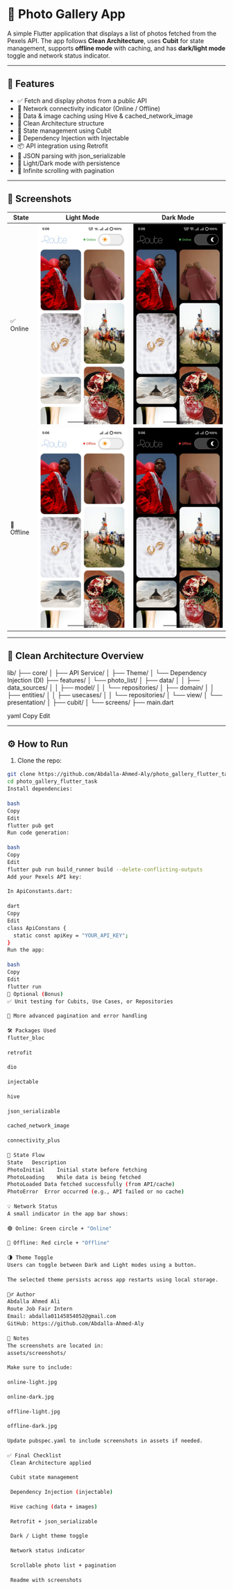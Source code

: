 # 📸 Photo Gallery App

A simple Flutter application that displays a list of photos fetched from the Pexels API. The app follows **Clean Architecture**, uses **Cubit** for state management, supports **offline mode** with caching, and has **dark/light mode** toggle and network status indicator.

---

## 🚀 Features

- ✅ Fetch and display photos from a public API
- 📶 Network connectivity indicator (Online / Offline)
- 💾 Data & image caching using Hive & cached_network_image
- 🧱 Clean Architecture structure
- 🧠 State management using Cubit
- 🔧 Dependency Injection with Injectable
- 📦 API integration using Retrofit
- 📁 JSON parsing with json_serializable
- 🌙 Light/Dark mode with persistence
- 🔄 Infinite scrolling with pagination

---

## 📱 Screenshots

| State | Light Mode | Dark Mode |
|-------|------------|-----------|
| ✅ Online | ![Online Light](assets/screenshots/online-light.jpg) | ![Online Dark](assets/screenshots/online-dark.jpg) |
| 🚫 Offline | ![Offline Light](assets/screenshots/offline-light.jpg) | ![Offline Dark](assets/screenshots/offline-dark.jpg) |

---

## 🧱 Clean Architecture Overview

lib/
├── core/
│ ├── API Service/
│ ├── Theme/
│ └── Dependency Injection (DI)
├── features/
│ └── photo_list/
│ ├── data/
│ │ ├── data_sources/
│ │ ├── model/
│ │ └── repositories/
│ ├── domain/
│ │ ├── entities/
│ │ ├── usecases/
│ │ └── repositories/
│ └── view/
│ └── presentation/
│ ├── cubit/
│ └── screens/
├── main.dart

yaml
Copy
Edit

---

## ⚙️ How to Run

1. Clone the repo:

```bash
git clone https://github.com/Abdalla-Ahmed-Aly/photo_gallery_flutter_task
cd photo_gallery_flutter_task
Install dependencies:

bash
Copy
Edit
flutter pub get
Run code generation:

bash
Copy
Edit
flutter pub run build_runner build --delete-conflicting-outputs
Add your Pexels API key:

In ApiConstants.dart:

dart
Copy
Edit
class ApiConstans {
  static const apiKey = "YOUR_API_KEY";
}
Run the app:

bash
Copy
Edit
flutter run
🧪 Optional (Bonus)
✅ Unit testing for Cubits, Use Cases, or Repositories

🔄 More advanced pagination and error handling

🛠️ Packages Used
flutter_bloc

retrofit

dio

injectable

hive

json_serializable

cached_network_image

connectivity_plus

🧠 State Flow
State	Description
PhotoInitial	Initial state before fetching
PhotoLoading	While data is being fetched
PhotoLoaded	Data fetched successfully (from API/cache)
PhotoError	Error occurred (e.g., API failed or no cache)

💡 Network Status
A small indicator in the app bar shows:

🟢 Online: Green circle + "Online"

🔴 Offline: Red circle + "Offline"

🌗 Theme Toggle
Users can toggle between Dark and Light modes using a button.

The selected theme persists across app restarts using local storage.

🙋‍♂️ Author
Abdalla Ahmed Ali
Route Job Fair Intern
Email: abdalla01145854052@gmail.com
GitHub: https://github.com/Abdalla-Ahmed-Aly

📂 Notes
The screenshots are located in:
assets/screenshots/

Make sure to include:

online-light.jpg

online-dark.jpg

offline-light.jpg

offline-dark.jpg

Update pubspec.yaml to include screenshots in assets if needed.

✅ Final Checklist
 Clean Architecture applied

 Cubit state management

 Dependency Injection (injectable)

 Hive caching (data + images)

 Retrofit + json_serializable

 Dark / Light theme toggle

 Network status indicator

 Scrollable photo list + pagination

 Readme with screenshots


